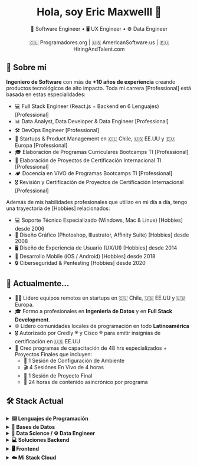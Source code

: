 <h1 align="center">Hola, soy Eric Maxwelll 👋</h1>
<p align="center">🔩 Software Engineer • 🖥️ UX Engineer • ⚙️ Data Engineer</p>
<p align="center">🇨🇱 Programadores.org | 🇺🇸 AmericanSoftware.us | 🇪🇺 HiringAndTalent.com </p>

## 🧠 Sobre mí

**Ingeniero de Software** con más de **+10 años de experiencia** creando productos tecnológicos de alto impacto. Toda mi carrera [Professional] está basada en estas especialidades:

- 💻 Full Stack Engineer (React.js + Backend en 6 Lenguajes) [Professional]
- 📊 Data Analyst, Data Developer & Data Engineer [Professional]
- 🛠 DevOps Engineer [Professional]
- 🚀 Startups & Product Management en 🇨🇱 Chile, 🇺🇸 EE.UU y 🇪🇺 Europa [Professional]
- 🎓 Elaboración de Programas Curriculares Bootcamps TI [Professional]
- 💼 Elaboración de Proyectos de Certificación Internacional TI [Professional]
- 🏕️ Docencia en VIVO de Programas Bootcamps TI [Professional]
- 🎖️ Revisión y Certificación de Proyectos de Certificación Internacional [Professional]

Además de mis habilidades profesionales que utilizo en mi día a día, tengo una trayectoria de [Hobbies] relacionados:
  
- 💻 Soporte Técnico Especializado (Windows, Mac & Linux) [Hobbies] desde 2006
- 🎨 Diseño Gráfico (Photoshop, Illustrator, Affinity Suite) [Hobbies] desde 2008
- 🖥️ Diseño de Experiencia de Usuario (UX/UI) [Hobbies] desde 2014
- 📱 Desarrollo Mobile (iOS / Android) [Hobbies] desde 2018
- 🔒 Ciberseguridad & Pentesting [Hobbies] desde 2020


## 💼 Actualmente...

- 👨‍💻 Lidero equipos remotos en startups en 🇨🇱 Chile, 🇺🇸 EE.UU y 🇪🇺 Europa.
- 🎓 Formo a profesionales en **Ingeniería de Datos** y en **Full Stack Development**.
- 🌐 Lidero comunidades locales de programación en todo **Latinoamérica**
- 🎖️ Autorizado por Credly ® y Cisco ® para emitir insignias de certificación en 🇺🇸 EE.UU
- 💼 Creo programas de capacitación de 48 hrs especializados + Proyectos Finales que incluyen:
    - 🧰 1 Sesión de Configuración de Ambiente
    - 🎬 4 Sesiónes En Vivo de 4 horas
    - 💼 1 Sesión de Proyecto Final 
    - 📖 24 horas de contenido asincrónico por programa

## 🛠 Stack Actual

<details>
<summary><strong>⌨️ Lenguajes de Programación</strong></summary>

- JavaScript
- Python
- Ruby
- PHP
- Java
- C-Sharp  
- Aprendiendo ...
  - GO
  - Rust
  - Zig

</details>

<details>
<summary><strong>💾 Bases de Datos</strong></summary>

- PostgreSQL
- MongoDB  
- Aprendiendo ...
  - PL/SQL
  - SQL Server
  - Redis

</details>

<details>
<summary><strong>🔬 Data Science / ⚙️ Data Engineer</strong></summary>

- Selenium IDE for Web Scraping
- JavaScript for Analyst
- Python for Analyst
- DataGrip (Admin Databases)
- DataSpell (Local Notebooks)  
  ↳ 6 CPUs + 64 GB RAM  
- DeepNote (Remote Notebooks)  
  ↳ 4 vCPUs + 16 GB RAM  
- Aprendiendo ...
  - Data Science
  - Machine Learning
  - Apache Kafka
  - Apache Superset

</details>

<details>
<summary><strong>💻 Soluciones Backend</strong></summary>

- Google Apps Script (Macros in Google ®)
- Express
- Flask
- FastAPI
- Django
- Ruby on Rails
- Laravel
- Spring Boot
- .NET Core  
- Aprendiendo ...
  - Nest.js

</details>

<details>
<summary><strong>🖥️ Frontend</strong></summary>

- HTML
- PUG (Template Engine)
- CSS / SASS
- JavaScript (ES6+)
- TypeScript
- Slide Framework
- BulmaCSS
- Bootstrap
- TailwindCSS
- React  
- Aprendiendo ...
  - Astro
  - Next.js
  - Angular
  - Vue.js

</details>

<details>
<summary><strong>☁️ Mi Stack Cloud</strong></summary>

- VPS Management
- Ubuntu 22.04x / Debian 12
- Docker, NGINX, PM2, CI/CD
- Bash Avanzado, ZSH
- Auto-renovación SSL Wildcard
- Vultr, GCP, AWS, Azure
- Admin PostgreSQL / MongoDB en producción
- Microservices through Subdomains  
- Aprendiendo ...
  - Kubernetes
  - Terraform
  - Dokploy
  - Coolify

</details>
